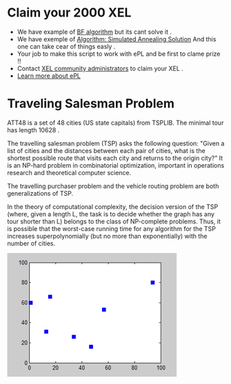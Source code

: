 # Claim your 2000 XEL
* We have example of [BF algorithm]( https://github.com/xel-software/xeline/blob/master/demos/TSP_Example.epl) but its cant solve it .
* We have exemple of [Algorithm:	Simulated Annealing Solution](https://github.com/xel-community/traveling-salesman-problem/blob/master/TSP_ATT48_SA.epl) And this one can take cear of things easly . 
* Your job to make this script to work with ePL and be first to clame prize !! 
* Contact [XEL community administrators](https://discord.gg/6uTJs4X/) to claim your XEL .
*  [Learn more about ePL](https://xelastic.wiki/#xel-e-pl)

# Traveling Salesman Problem
ATT48 is a set of 48 cities (US state capitals) from TSPLIB. The minimal tour has length 10628 . 

The travelling salesman problem (TSP) asks the following question: "Given a list of cities and the distances between each pair of cities, what is the shortest possible route that visits each city and returns to the origin city?" It is an NP-hard problem in combinatorial optimization, important in operations research and theoretical computer science.

The travelling purchaser problem and the vehicle routing problem are both generalizations of TSP.

In the theory of computational complexity, the decision version of the TSP (where, given a length L, the task is to decide whether the graph has any tour shorter than L) belongs to the class of NP-complete problems. Thus, it is possible that the worst-case running time for any algorithm for the TSP increases superpolynomially (but no more than exponentially) with the number of cities.

![](Nearestneighbor.gif)

